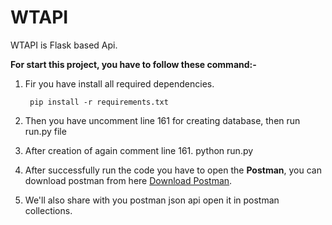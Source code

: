 # WTAPI

WTAPI is Flask based Api.

**For start this project, you have to follow these command:-**
1. Fir you have install all required dependencies.

    	pip install -r requirements.txt

1. Then you have uncomment line 161 for creating database,  then run run.py file

1. After creation of again comment line 161.
    	python run.py

1. After successfully run the code you have to open the **Postman**, you can download postman from here [Download Postman](https://www.postman.com/downloads/ "Download Postman").

1. We'll also share with you postman json api open it in postman collections.
